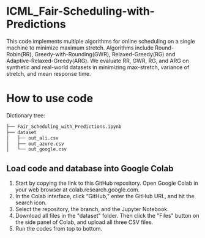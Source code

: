 # ICML_Fair-Scheduling-with-Predictions
This code implements multiple algorithms for online scheduling on a single machine to minimize maximum stretch. Algorithms include Round-Robin(RR), Greedy-with-Rounding(GWR), Relaxed-Greedy(RG) and Adaptive-Relaxed-Greedy(ARG).
We evaluate RR, GWR, RG, and ARG on synthetic and real-world datasets in minimizing max-stretch, variance of stretch, and mean response time.

# How to use code
Dictionary tree:
``` bash
├── Fair_Scheduling_with_Predictions.ipynb
├── dataset
│   ├── out_ali.csv
│   ├── out_azure.csv
│   └── out_google.csv
```
## **Load code and database into Google Colab**
1. Start by copying the link to this GitHub repository. Open Google Colab in your web browser at colab.research.google.com.
2. In the Colab interface, click “GitHub,” enter the GitHub URL, and hit the search icon.
3. Select the repository, the branch, and the Jupyter Notebook.
4. Download all files in the "dataset" folder. Then click the "Files" button on the side panel of Colab, and upload all three CSV files. 
5. Run the codes from top to bottom.


